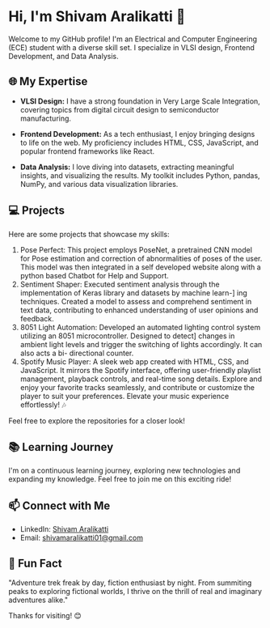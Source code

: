 # Hi, I'm Shivam Aralikatti 👋

Welcome to my GitHub profile! I'm an Electrical and Computer Engineering (ECE) student with a diverse skill set. I specialize in VLSI design, Frontend Development, and Data Analysis.

## 🌐 My Expertise

- **VLSI Design:** I have a strong foundation in Very Large Scale Integration, covering topics from digital circuit design to semiconductor manufacturing.

- **Frontend Development:** As a tech enthusiast, I enjoy bringing designs to life on the web. My proficiency includes HTML, CSS, JavaScript, and popular frontend frameworks like React.

- **Data Analysis:** I love diving into datasets, extracting meaningful insights, and visualizing the results. My toolkit includes Python, pandas, NumPy, and various data visualization libraries.

## 💻 Projects

Here are some projects that showcase my skills:

1. Pose Perfect: This project employs PoseNet, a pretrained CNN model for Pose estimation and correction of abnormalities of poses of the user. This model was then integrated in a self developed website along with a python based Chatbot for Help and Support.
2. Sentiment Shaper: Executed sentiment analysis through the implementation of Keras library and datasets by machine learn-] ing techniques. Created a model to assess and comprehend sentiment in text data, contributing to enhanced understanding of user opinions and feedback.
3. 8051 Light Automation: Developed an automated lighting control system utilizing an 8051 microcontroller. Designed to detect] changes in ambient light levels and trigger the switching of lights accordingly. It can also acts a bi- directional counter.
4. Spotify Music Player: A sleek web app created with HTML, CSS, and JavaScript. It mirrors the Spotify interface, offering user-friendly playlist management, playback controls, and real-time song details. Explore and enjoy your favorite tracks seamlessly, and contribute or customize the player to suit your preferences. Elevate your music experience effortlessly! 🎶

Feel free to explore the repositories for a closer look!

## 📚 Learning Journey

I'm on a continuous learning journey, exploring new technologies and expanding my knowledge. Feel free to join me on this exciting ride!

## 📫 Connect with Me

- LinkedIn: [Shivam Aralikatti](https://www.linkedin.com/in/shivam-aralikatti-30b495213/)
- Email: shivamaralikatti01@gmail.com

## 🚀 Fun Fact

"Adventure trek freak by day, fiction enthusiast by night. From summiting peaks to exploring fictional worlds, I thrive on the thrill of real and imaginary adventures alike."

Thanks for visiting! 😊
